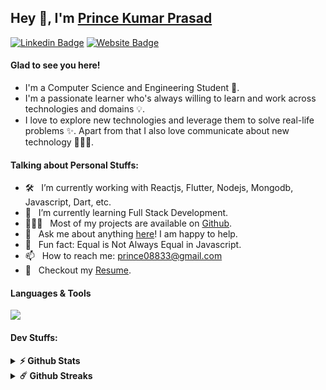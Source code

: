 ## Hey 👋, I'm [Prince Kumar Prasad](https://github.com/prince-63)

[![Linkedin Badge](https://img.shields.io/badge/-LinkedIn-0e76a8?style=flat-square&logo=Linkedin&logoColor=white)](https://www.linkedin.com/in/prince63/)
[![Website Badge](https://img.shields.io/badge/Website-3b5998?style=flat-square&logo=google-chrome&logoColor=white)](https://princekumar.xyz)

#### Glad to see you here! &nbsp;

- I'm a Computer Science and Engineering Student 🧑.
- I'm a passionate learner who's always willing to learn and work across technologies and domains 💡.
- I love to explore new technologies and leverage them to solve real-life problems ✨. Apart from that I also love communicate about new technology 👨🏻‍💻.

#### Talking about Personal Stuffs:

- 🛠 &nbsp; I’m currently working with Reactjs, Flutter, Nodejs, Mongodb, Javascript, Dart, etc.
- 🚀 &nbsp; I’m currently learning Full Stack Development.
- 👨🏻‍💻 &nbsp; Most of my projects are available on [Github](https://github.com/prince-63).
- 💬 &nbsp; Ask me about anything [here](https://www.linkedin.com/in/prince63/)! I am happy to help.
- 👾 &nbsp; Fun fact: Equal is Not Always Equal in Javascript.
- 📫 &nbsp; How to reach me: prince08833@gmail.com
- 📝 &nbsp; Checkout my [Resume](https://drive.google.com/file/d/16JOWOEnuc3E-5L2kD_0qEYMWLCwrHDo0/view?usp=sharing).

#### Languages & Tools

<div align="left">      
  <img src="https://skillicons.dev/icons?i=c,cpp,java,dart,javascript,typescript,react,next,flutter,express,spring,mongodb,mysql,azure" />
</div>

#### Dev Stuffs:

<details>	
  <summary><b>⚡ Github Stats</b></summary>
  <br />
  <img height="180em" src="https://github-readme-stats.vercel.app/api?username=prince-63&show_icons=true&hide_border=true&&count_private=true&include_all_commits=true" />
  <br />
  <img height="180em" src="https://github-readme-stats.vercel.app/api/top-langs/?username=prince-63&exclude_repo=KNN-Image-Classification&show_icons=true&hide_border=true&layout=compact&langs_count=8"/>
</details>

<details>	
  <summary><b>☄️ Github Streaks</b></summary>
  <br />
  <img height="170em" src="https://github-readme-streak-stats.herokuapp.com/?user=prince-63&hide_border=true" />
</details>

 <!--
<details>	
  <br />
  <summary><b>⚙️ Things I use to get stuff done</b></summary>
  	<ul>
  	    <li><b>OS:</b> Ubuntu 22.4 & Window 11</li>
	    <li><b>Laptop: </b> Asus (i5)</li>
  	    <li><b>Browser: </b> Microsoft Edge </li>
	    <li><b>Terminal: </b> ZSH: Oh My Zsh (PowerLevel10k)</li>
	    <li><b>Code Editor:</b> VSCode, Intelij - The best editor out there.</li>
	    <li><b>To Stay Updated:</b> Linkedin and GitHub.</li>
	    <br />
		</ul>	
</details>

<div align="center">

	Show some ❤️ by starring some of the repositories!

</div>
-->
